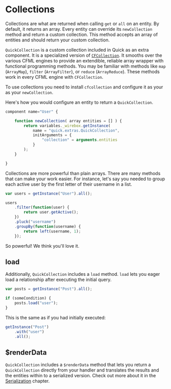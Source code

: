 # Collections

Collections are what are returned when calling `get` or `all` on an entity.  By default, it returns an array.  Every entity can override its `newCollection` method and return a custom collection.  This method accepts an array of entities and should return your custom collection.  

`QuickCollection` is a custom collection included in Quick as an extra component.  It is a specialized version of [`CFCollection`](https://www.forgebox.io/view/cfcollection). It smooths over the various CFML engines to provide an extendible, reliable array wrapper with functional programming methods. You may be familiar with methods like `map` \(`ArrayMap`\), `filter` \(`ArrayFilter`\), or `reduce` \(`ArrayReduce`\). These methods work in every CFML engine with `CFCollection`.

To use collections you need to install `cfcollection` and configure it as your as your `newCollection`.

Here's how you would configure an entity to return a `QuickCollection`.

```javascript
component name="User" {

    function newCollection( array entities = [] ) {
        return variables._wirebox.getInstance(
            name = "quick.extras.QuickCollection",
            initArguments = {
                "collection" = arguments.entities
            }
        );
    }

}
```

Collections are more powerful than plain arrays. There are many methods that can make your work easier. For instance, let's say you needed to group each active user by the first letter of their username in a list.

```javascript
var users = getInstance("User").all();

users
    .filter(function(user) {
        return user.getActive();
    })
    .pluck("username")
    .groupBy(function(username) {
        return left(username, 1);
    });
```

So powerful! We think you'll love it.

## load

Additionally, `QuickCollection` includes a `load` method. `load` lets you eager load a relationship after executing the initial query.

```javascript
var posts = getInstance("Post").all();

if (someCondition) {
    posts.load("user");
}
```

This is the same as if you had initially executed:

```javascript
getInstance("Post")
    .with("user")
    .all();
```

## $renderData

`QuickCollection` includes a `$renderData` method that lets you return a `QuickCollection` directly from your handler and translates the results and the entities within to a serialized version. Check out more about it in the [Serialization](serialization.md) chapter.

